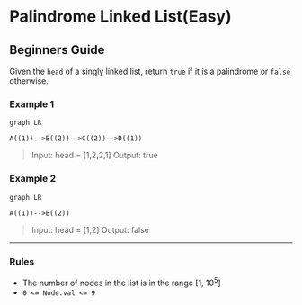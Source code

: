 # Palindrome Linked List(Easy)

## Beginners Guide

Given the `head` of a singly linked list, return `true` if it is a palindrome or `false` otherwise.

### Example 1

```mermaid
graph LR

A((1))-->B((2))-->C((2))-->D((1))
```

>Input: head = [1,2,2,1]
Output: true

### Example 2

```mermaid
graph LR

A((1))-->B((2))
```

>Input: head = [1,2]
Output: false

---

### Rules

* The number of nodes in the list is in the range [1, 10$^5$]
* `0 <= Node.val <= 9`
